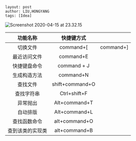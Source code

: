 ```
layout: post
author: LIU,HONGYANG
tags: [Idea]
```



![Screenshot 2020-04-15 at 23.32.15](https://tva1.sinaimg.cn/large/007S8ZIlgy1gduvhf7w0wj313g0e419f.jpg)





|     功能名称     |   快捷键方式    |           |
| :--------------: | :-------------: | :-------: |
|     切换文件     |    command+[    | command+] |
|   最近访问文件   |    command+E    |           |
|   快捷键盘命令   |   command + J   |           |
|   生成构造方法   |    command+N    |           |
|     查找文件     | shift+command+O |           |
|    查找字符串    |  Ctrl+shift+F   |           |
|     异常抛出     |  Alt+command+T  |           |
|     自动排版     |  Alt+command+L  |           |
|   查找函数命令   |  alt+command+O  |           |
| 查到该类的实现类 |  alt+command+B  |           |





